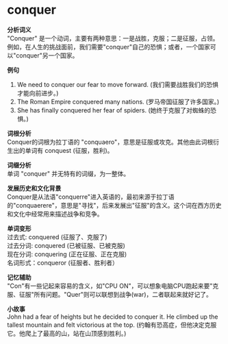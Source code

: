 # conquer

**分析词义**  
"Conquer" 是一个动词，主要有两种意思：一是战胜，克服；二是征服，占领。例如，在人生的挑战面前，我们需要"conquer"自己的恐惧；或者，一个国家可以"conquer"另一个国家。

  

**例句**

  

1.  We need to conquer our fear to move forward. (我们需要战胜我们的恐惧才能向前进步。)
2.  The Roman Empire conquered many nations. (罗马帝国征服了许多国家。)
3.  She has finally conquered her fear of spiders. (她终于克服了对蜘蛛的恐惧。)

  

**词根分析**  
Conquer的词根为拉丁语的 "conquaero"，意思是征服或攻克。其他由此词根衍生出的单词有 conquest (征服，胜利)。

  

**词缀分析**  
单词 "conquer" 并无特有的词缀，为一整体。

  

**发展历史和文化背景**  
Conquer是从法语"conquerre"进入英语的，最初来源于拉丁语的"conquaerere"，意思是"寻找"，后来发展出"征服"的含义。这个词在西方历史和文化中经常用来描述战争和竞争。

  

**单词变形**  
过去式: conquered (征服了、克服了)  
过去分词: conquered (已被征服、已被克服)  
现在分词: conquering (正在征服、正在克服)  
名词形式：conqueror (征服者、胜利者）

  

**记忆辅助**  
"Con"有一些记起来容易的含义，如"CPU ON"，可以想象电脑CPU跑起来要"克服、征服"所有问题。"Quer"则可以联想到战争(war)，二者联起来就好记了。

  

**小故事**  
John had a fear of heights but he decided to conquer it. He climbed up the tallest mountain and felt victorious at the top. (约翰有恐高症，但他决定克服它。他爬上了最高的山，站在山顶感到胜利。)
